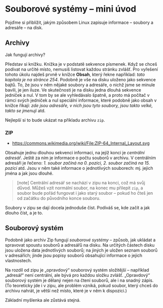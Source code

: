 # Souborové systémy – mini úvod

Pojďme si přiblížit, jakým způsobem Linux zapisuje informace – soubory
a adresáře – na disk.

## Archivy

Jak fungují archivy?

Představ si knížku. Knížka je v podstatě sekvence písmenek.
Když se chceš podívat na určité místo, nemusíš listovat každou stránku zvlášť.
Pro vyřešení tohoto úkolu najdeš prvně v knížce **Obsah**, který řekne například: *tato kapitola je na stránce 254*.
Podobně je vše na disku uloženo jako sekvence bajtů.
To, že jsou v něm nějaké soubory a adresáře, o nichž jsme se minule bavili, je jen iluze.
Ve skutečnosti je na disku jedna dlouhá sekvence jedniček a nul.
V tom by se ale vyhledávalo špatně, a proto má počítač v rámci svých jedniček a nul speciální informace, které podobně jako obsah v knížce říkají: *zde jsou adresáře, v nich jsou tyto soubory, jsou takto velké, takto se jmenují* atd.

Nejlepší si to bude ukázat na příkladu archivu `zip`. 


### ZIP

- https://commons.wikimedia.org/wiki/File:ZIP-64_Internal_Layout.svg

Obsahuje jednu dlouhou sekvenci informaci, na jejíž konci je *centrální adresář*. Ještě za ním je informace o počtu souborů v archivu.
V centrálním adresáři je řečeno: *1. soubor začíná na 0. pozici, 2. soubor začíná na 15. pozici* atd. 
Jsou v něm také informace o jednotlivých souborech: mj. jejich jména a jak jsou dlouhé.

> [note]
> Centrální adresář se nachází v zipu na konci, což má svůj důvod.
> Můžeš vzít normální soubor, na konec mu přilepit `zip`, a soubor bude pořád
> fungovat i jako starý soubor – pokud ho čteš jen od začátku do původního
> konce souboru.

Soubory v zipu se dají docela jednoduše číst.
Podíváš se, kde začít a jak dlouho číst, a je to.


## Souborový systém

Podobně jako archiv Zip fungují *souborové systémy* – způsob,
jak ukládat a spravovat spoustu souborů a adresářů na disku.
Na určitých částech disku jsou uložena data jednotlivých souborů;
na jiných je uložen seznam souborů v adresářích;
jinde jsou popisy souborů obsahující informace o jejich vlastnostech.

Na rozdíl od zipu je „opravdový“ souborový systém složitější – například
„adresář“ není centrální, ale bývá pro každou složku zvlášť.
„Opravdový“ souborový systém je dělaný nejen na čtení souborů,
ale i na snadný zápis.
(To teoreticky jde i v zipu, ale problém vzniká, pokud soubor, který
chceš do archivu nahrát, je větší než místo, které je v něm k dispozici.)

Základní myšlenka ale zůstává stejná.
